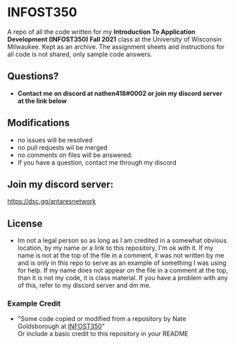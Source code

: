 # INFOST350
A repo of all the code written for my **Introduction To Application Development (INFOST350) Fall 2021** class at the University of Wisconsin Milwaukee. Kept as an archive. The assignment sheets and instructions for all code is not shared, only sample code answers. 


## Questions?
- **Contact me on discord at nathen418#0002 or join my discord server at the link below**

## Modifications
- no issues will be resolved
- no pull requests wil be merged
- no comments on files will be answered.
- If you have a question, contact me through my discord

## Join my discord server:
https://dsc.gg/antaresnetwork

## License

- Im not a legal person so as long as I am credited in a somewhat obvious location, by my name or a link to this repository, I'm ok with it. If my name is not at the top of the file in a comment, it was not written by me and is only in this repo to serve as an example of something I was using for help. If my name does not appear on the file in a comment at the top, than it is not my code, it is class material.  If you have a problem with any of this, refer to my discord server and dm me.

### Example Credit
- "Some code copied or modified from a repository by Nate Goldsborough at [INFOST350](https://github.com/nathen418/INFOST350)"  
Or include a basic credit to this repository in your README
